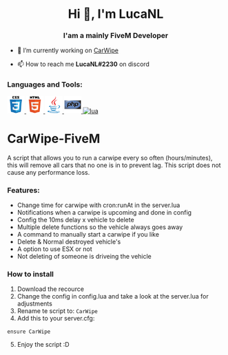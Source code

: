 <h1 align="center">Hi 👋, I'm LucaNL</h1>
<h3 align="center">I'am a mainly FiveM Developer</h3>

- 🔭 I’m currently working on [CarWipe](https://github.com/LucaNL/CarWipe-FiveM/)

- 📫 How to reach me **LucaNL#2230** on discord

<h3 align="left">Languages and Tools:</h3>
<p align="left"> <a href="https://www.w3schools.com/css/" target="_blank" rel="noreferrer"> <img src="https://raw.githubusercontent.com/devicons/devicon/master/icons/css3/css3-original-wordmark.svg" alt="css3" width="40" height="40"/> </a> <a href="https://www.w3.org/html/" target="_blank" rel="noreferrer"> <img src="https://raw.githubusercontent.com/devicons/devicon/master/icons/html5/html5-original-wordmark.svg" alt="html5" width="40" height="40"/> </a> <a href="https://www.java.com" target="_blank" rel="noreferrer"> <img src="https://raw.githubusercontent.com/devicons/devicon/master/icons/java/java-original.svg" alt="java" width="40" height="40"/> </a> <a href="https://www.php.net" target="_blank" rel="noreferrer"> <img src="https://raw.githubusercontent.com/devicons/devicon/master/icons/php/php-original.svg" alt="php" width="40" height="40"/> </a> <a href="https://www.lua.org" target="_blank" rel="noreferrer"> <img src="https://upload.wikimedia.org/wikipedia/commons/thumb/c/cf/Lua-Logo.svg/1024px-Lua-Logo.svg.png" alt="lua" width="40" height="40"/> </a> 
</p>


# CarWipe-FiveM
A script that allows you to run a carwipe every so often (hours/minutes), this will remove all cars that no one is in to prevent lag. This script does not cause any performance loss.

### Features:

- Change time for carwipe with cron:runAt in the server.lua
- Notifications when a carwipe is upcoming and done in config
- Config the 10ms delay x vehicle to delete
- Multiple delete functions so the vehicle always goes away
- A command to manually start a carwipe if you like
- Delete & Normal destroyed vehicle's
- A option to use ESX or not
- Not deleting of someone is driveing the vehicle

### How to install
1. Download the recource
2. Change the config in config.lua and take a look at the server.lua for adjustments
3. Rename te script to: ```CarWipe```
4. Add this to your server.cfg:
```
ensure CarWipe
```
5. Enjoy the script :D
